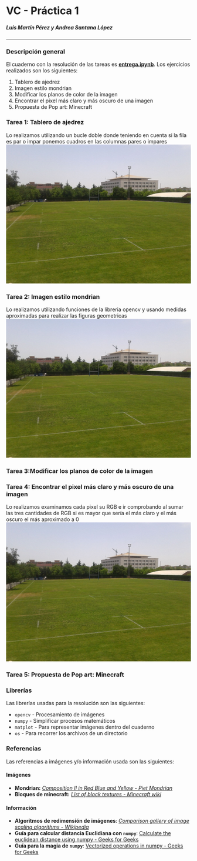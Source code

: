 # VC - Práctica 1
##### Luis Martín Pérez y Andrea Santana López

---

### Descripción general

El cuaderno con la resolución de las tareas es [**entrega.ipynb**](entrega.ipynb). Los ejercicios realizados son los siguientes:
1. Tablero de ajedrez
2. Imagen estilo mondrian
3. Modificar los planos de color de la imagen
4. Encontrar el pixel más claro y más oscuro de una imagen
5. Propuesta de Pop art: Minecraft

### Tarea 1: Tablero de ajedrez 
Lo realizamos utilizando un bucle doble donde teniendo en cuenta si la fila es par o impar ponemos cuadros
en las columnas pares o impares
    ![Texto descriptivo de la imagen](./test-images/CAMPO.jpg)

### Tarea 2: Imagen estilo mondrian
Lo realizamos utilizando funciones de la libreria opencv y usando medidas aproximadas para realizar las 
figuras geometricas 
    ![Texto descriptivo de la imagen](./test-images/CAMPO.jpg)

### Tarea  3:Modificar los planos de color de la imagen

### Tarea  4: Encontrar el pixel más claro y más oscuro de una imagen
Lo realizamos examinamos cada pixel su RGB e ir comprobando al sumar las tres cantidades de RGB si es mayor que sería el más claro
y el más oscuro el más aproximado a 0
    ![Texto descriptivo de la imagen](./test-images/CAMPO.jpg)
### Tarea  5: Propuesta de Pop art: Minecraft

### Librerías
Las librerías usadas para la resolución son las siguientes:

- `opencv` - Procesamiento de imágenes
- `numpy` - Simplificar procesos matemáticos
- `matplot` - Para representar imágenes dentro del cuaderno  
- `os` - Para recorrer los archivos de un directorio

### Referencias
Las referencias a imágenes y/o información usada son las siguientes:
#### Imágenes
- **Mondrian:** [*Composition II in Red Blue and Yellow - Piet Mondrian*](https://en.wikipedia.org/wiki/Piet_Mondrian#/media/File:Piet_Mondriaan,_1930_-_Mondrian_Composition_II_in_Red,_Blue,_and_Yellow.jpg)
- **Bloques de minecraft:** [*List of block textures - Minecraft wiki*](https://minecraft.fandom.com/wiki/List_of_block_textures)

#### Información
- **Algoritmos de redimensión de imágenes**: [*Comparison gallery of image scaling algorithms - Wikipedia*](https://en.wikipedia.org/wiki/Comparison_gallery_of_image_scaling_algorithms)
- **Guía para calcular distancia Euclidiana con `numpy`**: [Calculate the euclidean distance using numpy - Geeks for Geeks](https://www.geeksforgeeks.org/python/calculate-the-euclidean-distance-using-numpy/)
- **Guía para la magia de `numpy`**: [Vectorized operations in numpy - Geeks for Geeks](https://www.geeksforgeeks.org/numpy/vectorized-operations-in-numpy/)
